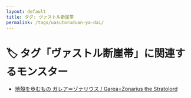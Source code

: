 ```yaml
---
layout: default
title: タグ: ヴァストル断崖帯
permalink: /tags/uasutoruduan-ya-dai/
---
```

# 🏷️ タグ「ヴァストル断崖帯」に関連するモンスター

- [地殻を歩むもの ガレア＝ゾナリウス / Garea=Zonarius the Stratolord](/monsterdex/monster/Garea=Zonarius.html)
